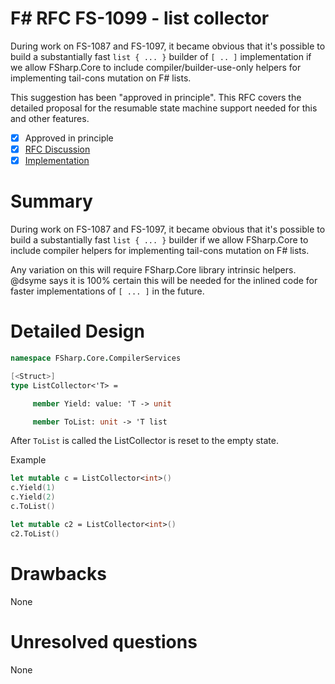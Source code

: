 # F# RFC FS-1099 - list collector

During work on FS-1087 and FS-1097, it became obvious that it's possible to build a substantially fast `list { ... }` builder
of `[ .. ]` implementation if we allow FSharp.Core to include compiler/builder-use-only helpers for
implementing tail-cons mutation on F# lists.

This suggestion has been "approved in principle".
This RFC covers the detailed proposal for the resumable state machine support needed for this and other features.

- [x] Approved in principle
- [x] [RFC Discussion](https://github.com/fsharp/fslang-design/discussions/565)
- [x] [Implementation](https://github.com/dotnet/fsharp/pull/6811)

# Summary

During work on FS-1087 and FS-1097, it became obvious that it's possible to build a substantially fast `list { ... }` builder
if we allow FSharp.Core to include compiler helpers for implementing tail-cons mutation on F# lists.

Any variation on this will require FSharp.Core library intrinsic helpers. @dsyme says it is 100% certain this will
be needed for the inlined code for faster implementations of `[ ... ]` in the future.


# Detailed Design 
```fsharp
namespace FSharp.Core.CompilerServices

[<Struct>]
type ListCollector<'T> =

     member Yield: value: 'T -> unit

     member ToList: unit -> 'T list
```

After `ToList` is called the ListCollector is reset to the empty state.

Example
```fsharp
let mutable c = ListCollector<int>()
c.Yield(1)
c.Yield(2)
c.ToList()

let mutable c2 = ListCollector<int>()
c2.ToList()
```

# Drawbacks

None

# Unresolved questions

None
